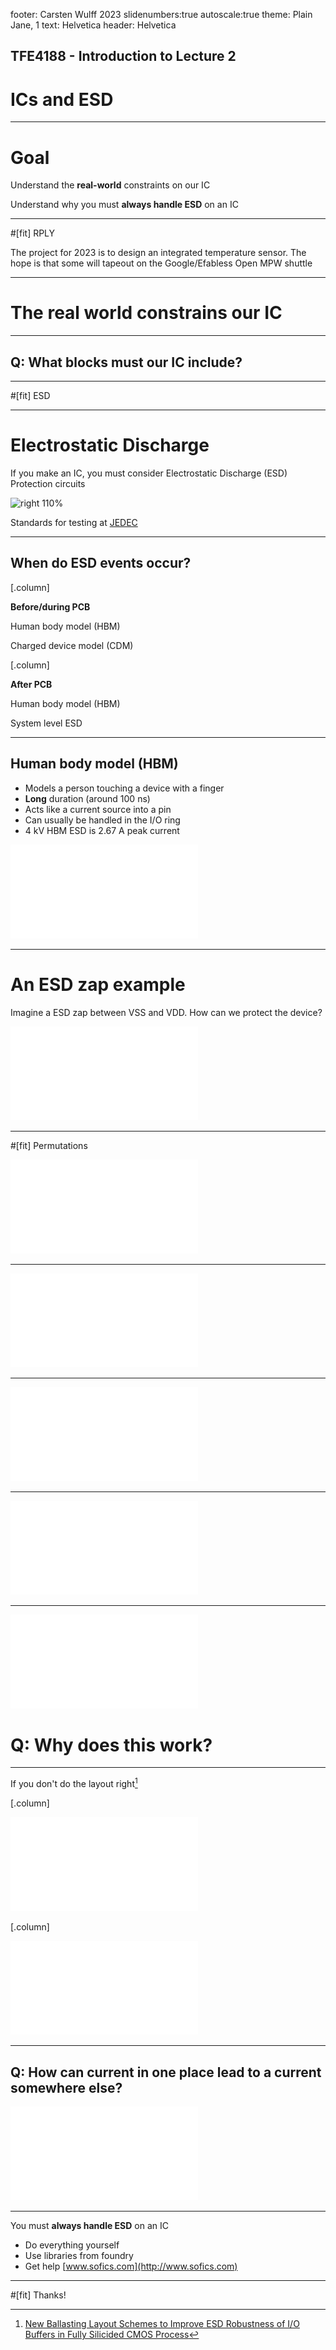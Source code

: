 footer: Carsten Wulff 2023
slidenumbers:true
autoscale:true
theme: Plain Jane, 1
text:  Helvetica
header:  Helvetica


<!--pan_title: Lecture 2 - IC and ESD  -->

<!--pan_doc:

<iframe width="560" height="315" src="https://www.youtube.com/embed/PqGt_QmVJeo" title="YouTube video player" frameborder="0" allow="accelerometer; autoplay; clipboard-write; encrypted-media; gyroscope; picture-in-picture" allowfullscreen></iframe>

-->

<!--pan_skip: -->

## TFE4188 - Introduction to Lecture 2
# ICs and ESD

---

<!--pan_skip: -->

# Goal 

Understand the **real-world** constraints on our IC

Understand why you must **always handle ESD** on an IC

---

<!--pan_skip: -->

#[fit] RPLY

The project for 2023 is to design an integrated temperature sensor. The hope is that some will tapeout on the Google/Efabless Open MPW shuttle

---

<!--pan_skip: -->

# The **real world** constrains our IC

---
<!--pan_skip: -->

## **Q:** What blocks must our IC include?


---
<!--pan_skip: -->

#[fit] ESD

---

# Electrostatic Discharge 

If you make an IC, you must consider Electrostatic Discharge (ESD) Protection circuits

<!--pan_doc: 

ESD events are tricky. They are short (ns), high current (Amps) and poorly modeled in the SPICE model. 
Most SPICE models will not model correctly what happens to an transistor during an ESD event.

But ESD design is a must, you have to think about ESD, otherwise your design will never work. 

Consider a certain ESD specification, for example 1 kV human body model, a requirement for an integrated circuit. 
By requirement I mean if the 1 kV is not met, then the project will be delayed until it is fixed. If it's not fixed, then the
project will be infinietly delayed, or in other words, cancelled.

Now imagine it's your responsibility to ensure it meets the 1 kV specification, what would you do? I would recommend you read one
of the few ESD books in existence, shown below, and rely on you understanding of PN-junctions.

-->

![right 110%](https://media.wiley.com/product_data/coverImage300/18/04714987/0471498718.jpg)

<!--pan_doc: 

The industry has agreed on some common test criteria for electrostatic discharge.

-->

Standards for testing at [JEDEC](https://www.jedec.org/category/technology-focus-area/esd-electrostatic-discharge-0)

---

## When do ESD events occur?

[.column]

__Before/during PCB__ 

Human body model (HBM)

Charged device model (CDM)

[.column]

__After PCB__

Human body model (HBM) 

System level ESD 

---
## Human body model (HBM)

- Models a person touching a device with a finger
- **Long** duration (around 100 ns)
- Acts like a current source into a pin
- Can usually be handled in the I/O ring
- 4 kV HBM ESD is 2.67 A peak current

![right fit](../media/esd_hbm_finger.pdf)

---
# An ESD zap example 

 Imagine a ESD zap between VSS and VDD. How can we protect the device? 

![left fit](../media/esd_hbm_model.pdf)

---

#[fit]  Permutations

![right fit](../media/l02_hbm_overview.pdf)

---


![inline fit](../media/l02_01.pdf)

---

![inline fit](../media/l02_02.pdf)

---

![inline fit](../media/l02_all.pdf)

---

![left fit](../media/l02_ggnmos.pdf)

# **Q:** Why does this work?

---

If you don't do the layout right[^3]

[.column]

![fit](../ip/esd_layout.pdf) 

[.column]

![fit ](../ip/esd_damage.pdf)


[^3]: [New Ballasting Layout Schemes to Improve ESD Robustness of I/O Buffers in Fully Silicided CMOS Process](https://ieeexplore.ieee.org/stamp/stamp.jsp?arnumber=5299049)

---

## **Q:** How can current in one place lead to a current somewhere else?

![left fit](../media/l02_latchup.pdf)


---

You must **always handle ESD** on an IC

- Do everything yourself
- Use libraries from foundry
- Get help [www.sofics.com](http://www.sofics.com)


---


#[fit] Thanks!



